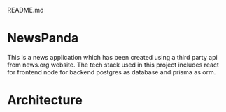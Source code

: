 README.md

# NewsPanda

This is a news application which has been created using a third party api from news.org website. The tech stack used in this project includes react for frontend node for backend postgres as database and prisma as orm.

<h1 className="flex justify-center underline-offset-1">Architecture</h1>
